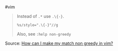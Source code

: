 #vim 

> Instead of `.*` use `.\{-}`.
> 
> `%s/style=".\{-}"//g`
> 
> Also, see `:help non-greedy`

Source: [How can I make my match non greedy in vim?](https://stackoverflow.com/questions/1305853/how-can-i-make-my-match-non-greedy-in-vim)
